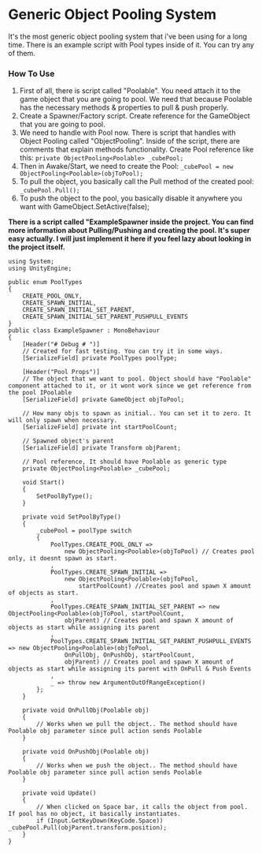 # Generic Object Pooling System

It's the most generic object pooling system that i've been using for a long time. There is an example script with Pool types inside of it. You can try any of them.

### How To Use

1. First of all, there is script called "Poolable". You need attach it to the game object that you are going to pool. We need that because Poolable has the necessary methods & properties to pull & push properly.
2. Create a Spawner/Factory script. Create reference for the GameObject that you are going to pool.
3. We need to handle with Pool now. There is script that handles with Object Pooling called "ObjectPooling". Inside of the script, there are comments that explain methods functionality. Create Pool reference like this: 
`private ObjectPooling<Poolable> _cubePool;`
4. Then in Awake/Start, we need to create the Pool:
`_cubePool = new ObjectPooling<Poolable>(objToPool);`
5. To pull the object, you basically call the Pull method of the created pool:
`_cubePool.Pull();`
6. To push the object to the pool, you basically disable it anywhere you want with GameObject.SetActive(false);


**There is a script called "ExampleSpawner inside the project. You can find more information about Pulling/Pushing and creating the pool. It's super easy actually. I will just implement it here if you feel lazy about looking in the project itself.**


    using System;
    using UnityEngine;

    public enum PoolTypes
    {
        CREATE_POOL_ONLY,
        CREATE_SPAWN_INITIAL,
        CREATE_SPAWN_INITIAL_SET_PARENT,
        CREATE_SPAWN_INITIAL_SET_PARENT_PUSHPULL_EVENTS
    }
    public class ExampleSpawner : MonoBehaviour
    {
        [Header("# Debug # ")]
        // Created for fast testing. You can try it in some ways.
        [SerializeField] private PoolTypes poolType; 

        [Header("Pool Props")]
        // The object that we want to pool. Object should have "Poolable" component attached to it, or it wont work since we get reference from the pool IPoolable
        [SerializeField] private GameObject objToPool; 

        // How many objs to spawn as initial.. You can set it to zero. It will only spawn when necessary.
        [SerializeField] private int startPoolCount; 

        // Spawned object's parent
        [SerializeField] private Transform objParent; 

        // Pool reference, It should have Poolable as generic type
        private ObjectPooling<Poolable> _cubePool; 

        void Start()
        {
            SetPoolByType();
        }

        private void SetPoolByType()
        {
            _cubePool = poolType switch
            {
                PoolTypes.CREATE_POOL_ONLY =>
                    new ObjectPooling<Poolable>(objToPool) // Creates pool only, it doesnt spawn as start.
                ,
                PoolTypes.CREATE_SPAWN_INITIAL =>
                    new ObjectPooling<Poolable>(objToPool,
                        startPoolCount) //Creates pool and spawn X amount of objects as start.
                ,
                PoolTypes.CREATE_SPAWN_INITIAL_SET_PARENT => new ObjectPooling<Poolable>(objToPool, startPoolCount,
                    objParent) // Creates pool and spawn X amount of objects as start while assigning its parent
                ,
                PoolTypes.CREATE_SPAWN_INITIAL_SET_PARENT_PUSHPULL_EVENTS => new ObjectPooling<Poolable>(objToPool,
                    OnPullObj, OnPushObj, startPoolCount,
                    objParent) // Creates pool and spawn X amount of objects as start while assigning its parent with OnPull & Push Events
                ,
                _ => throw new ArgumentOutOfRangeException()
            };
        }

        private void OnPullObj(Poolable obj)
        {
            // Works when we pull the object.. The method should have Poolable obj parameter since pull action sends Poolable
        }

        private void OnPushObj(Poolable obj)
        {
            // Works when we push the object.. The method should have Poolable obj parameter since pull action sends Poolable
        }

        private void Update()
        {
            // When clicked on Space bar, it calls the object from pool. If pool has no object, it basically instantiates.
            if (Input.GetKeyDown(KeyCode.Space)) _cubePool.Pull(objParent.transform.position);
        }
    }




